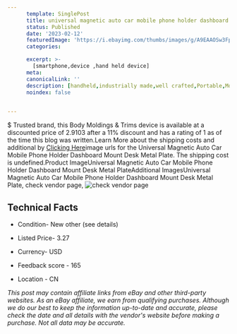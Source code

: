```yaml
---
      template: SinglePost
      title: universal magnetic auto car mobile phone holder dashboard mount desk metal plate
      status: Published
      date: '2023-02-12'
      featuredImage: 'https://i.ebayimg.com/thumbs/images/g/A9EAAOSw3FpjhrdH/s-l225.jpg'
      categories: 

      excerpt: >-
        [smartphone,device ,hand held device]
      meta:
      canonicalLink: ''
      description: [handheld,industrially made,well crafted,Portable,Mobile,Compact,Convenient,Lightweight,Maneuverable,Man-portable,Miniature,Carriable,Hand-held,Light,Holdable,Transportable,Mobile device,Pocket-sized,On-the-go,Wireless,Cordless,Compact size,Convenient size, smartphone,device ,hand held device]
      noindex: false

        
---
```

$
    Trusted brand, this Body Moldings & Trims device is available at a discounted price of 2.9103 after a 11% discount and has a rating of 1 as of the time this blog was written.Learn More about the shipping costs and additional by [Clicking Here](https://www.ebay.com/itm/404024074062?fits=Make%3AMercury&hash=item5e11b61f4e%3Ag%3AA9EAAOSw3FpjhrdH&mkevt=1&mkcid=1&mkrid=711-53200-19255-0&campid=%253CePNCampaignId%253E&customid=%253CreferenceId%253E&toolid=10049)image urls for the Universal Magnetic Auto Car Mobile Phone Holder Dashboard Mount Desk Metal Plate. The shipping cost is undefined.Product ImageUniversal Magnetic Auto Car Mobile Phone Holder Dashboard Mount Desk Metal PlateAdditional ImagesUniversal Magnetic Auto Car Mobile Phone Holder Dashboard Mount Desk Metal Plate, check vendor page, ![check vendor page](https://origin-galleryplus.ebayimg.com/ws/web/404024074062_2_0_1/225x225.jpg,https://origin-galleryplus.ebayimg.com/ws/web/404024074062_3_0_1/225x225.jpg,https://origin-galleryplus.ebayimg.com/ws/web/404024074062_4_0_1/225x225.jpg,https://origin-galleryplus.ebayimg.com/ws/web/404024074062_5_0_1/225x225.jpg,https://origin-galleryplus.ebayimg.com/ws/web/404024074062_6_0_1/225x225.jpg,https://origin-galleryplus.ebayimg.com/ws/web/404024074062_7_0_1/225x225.jpg,https://origin-galleryplus.ebayimg.com/ws/web/404024074062_8_0_1/225x225.jpg,https://origin-galleryplus.ebayimg.com/ws/web/404024074062_9_0_1/225x225.jpg,https://origin-galleryplus.ebayimg.com/ws/web/404024074062_10_0_1/225x225.jpg)
    
    

 ## Technical Facts 



     
      

 - Condition- New other (see details) 


      

 - Listed Price- 3.27 


      

 - Currency- USD 


      

 - Feedback score - 165 


      

 - Location - CN 


      
      

 *_This post may contain affiliate links from eBay and other third-party websites. As an eBay affiliate, we earn from qualifying purchases. Although we do our best to keep the information up-to-date and accurate, please check the date and all details with the vendor's website before making a purchase. Not all data may be accurate._*



    
    
    
    
    